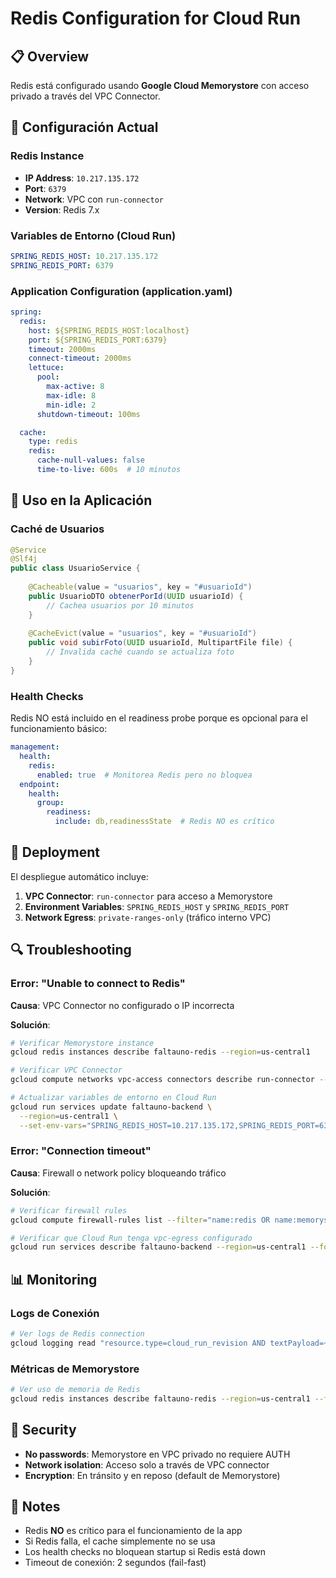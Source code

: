 # Redis Configuration for Cloud Run

## 📋 Overview

Redis está configurado usando **Google Cloud Memorystore** con acceso privado a través del VPC Connector.

## 🔧 Configuración Actual

### Redis Instance
- **IP Address**: `10.217.135.172`
- **Port**: `6379`
- **Network**: VPC con `run-connector`
- **Version**: Redis 7.x

### Variables de Entorno (Cloud Run)
```yaml
SPRING_REDIS_HOST: 10.217.135.172
SPRING_REDIS_PORT: 6379
```

### Application Configuration (application.yaml)
```yaml
spring:
  redis:
    host: ${SPRING_REDIS_HOST:localhost}
    port: ${SPRING_REDIS_PORT:6379}
    timeout: 2000ms
    connect-timeout: 2000ms
    lettuce:
      pool:
        max-active: 8
        max-idle: 8
        min-idle: 2
      shutdown-timeout: 100ms

  cache:
    type: redis
    redis:
      cache-null-values: false
      time-to-live: 600s  # 10 minutos
```

## 🎯 Uso en la Aplicación

### Caché de Usuarios
```java
@Service
@Slf4j
public class UsuarioService {
    
    @Cacheable(value = "usuarios", key = "#usuarioId")
    public UsuarioDTO obtenerPorId(UUID usuarioId) {
        // Cachea usuarios por 10 minutos
    }
    
    @CacheEvict(value = "usuarios", key = "#usuarioId")
    public void subirFoto(UUID usuarioId, MultipartFile file) {
        // Invalida caché cuando se actualiza foto
    }
}
```

### Health Checks
Redis NO está incluido en el readiness probe porque es opcional para el funcionamiento básico:

```yaml
management:
  health:
    redis:
      enabled: true  # Monitorea Redis pero no bloquea
  endpoint:
    health:
      group:
        readiness:
          include: db,readinessState  # Redis NO es crítico
```

## 🚀 Deployment

El despliegue automático incluye:

1. **VPC Connector**: `run-connector` para acceso a Memorystore
2. **Environment Variables**: `SPRING_REDIS_HOST` y `SPRING_REDIS_PORT`
3. **Network Egress**: `private-ranges-only` (tráfico interno VPC)

## 🔍 Troubleshooting

### Error: "Unable to connect to Redis"

**Causa**: VPC Connector no configurado o IP incorrecta

**Solución**:
```bash
# Verificar Memorystore instance
gcloud redis instances describe faltauno-redis --region=us-central1

# Verificar VPC Connector
gcloud compute networks vpc-access connectors describe run-connector --region=us-central1

# Actualizar variables de entorno en Cloud Run
gcloud run services update faltauno-backend \
  --region=us-central1 \
  --set-env-vars="SPRING_REDIS_HOST=10.217.135.172,SPRING_REDIS_PORT=6379"
```

### Error: "Connection timeout"

**Causa**: Firewall o network policy bloqueando tráfico

**Solución**:
```bash
# Verificar firewall rules
gcloud compute firewall-rules list --filter="name:redis OR name:memorystore"

# Verificar que Cloud Run tenga vpc-egress configurado
gcloud run services describe faltauno-backend --region=us-central1 --format="value(spec.template.spec.containers[0].env)"
```

## 📊 Monitoring

### Logs de Conexión
```bash
# Ver logs de Redis connection
gcloud logging read "resource.type=cloud_run_revision AND textPayload=~\"redis|Redis|REDIS\"" --limit=50 --format=json
```

### Métricas de Memorystore
```bash
# Ver uso de memoria de Redis
gcloud redis instances describe faltauno-redis --region=us-central1 --format="value(currentLocationId,memorySizeGb,persistenceConfig)"
```

## 🔐 Security

- **No passwords**: Memorystore en VPC privado no requiere AUTH
- **Network isolation**: Acceso solo a través de VPC connector
- **Encryption**: En tránsito y en reposo (default de Memorystore)

## 📝 Notes

- Redis **NO** es crítico para el funcionamiento de la app
- Si Redis falla, el cache simplemente no se usa
- Los health checks no bloquean startup si Redis está down
- Timeout de conexión: 2 segundos (fail-fast)
